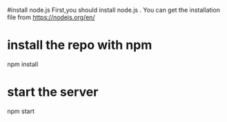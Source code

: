 #install node.js
First,you should install node.js . You can get the installation file from https://nodejs.org/en/ 

# install the repo with npm
npm install

# start the server
npm start



